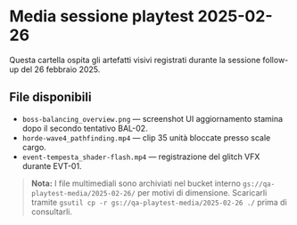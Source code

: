# Media sessione playtest 2025-02-26

Questa cartella ospita gli artefatti visivi registrati durante la sessione follow-up del 26 febbraio 2025.

## File disponibili
- `boss-balancing_overview.png` — screenshot UI aggiornamento stamina dopo il secondo tentativo BAL-02.
- `horde-wave4_pathfinding.mp4` — clip 35 unità bloccate presso scale cargo.
- `event-tempesta_shader-flash.mp4` — registrazione del glitch VFX durante EVT-01.

> **Nota:** I file multimediali sono archiviati nel bucket interno `gs://qa-playtest-media/2025-02-26/` per motivi di dimensione. Scaricarli tramite `gsutil cp -r gs://qa-playtest-media/2025-02-26 ./` prima di consultarli.
